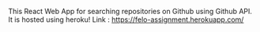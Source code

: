 This React Web App for searching repositories on Github using Github API. It is hosted using heroku!
Link  : https://felo-assignment.herokuapp.com/
